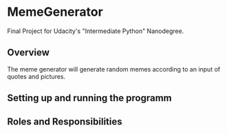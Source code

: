 # MemeGenerator
Final Project for Udacity's "Intermediate Python" Nanodegree. 

## Overview
The meme generator will generate random memes according to an input of quotes and pictures.

## Setting up and running the programm

## Roles and Responsibilities
